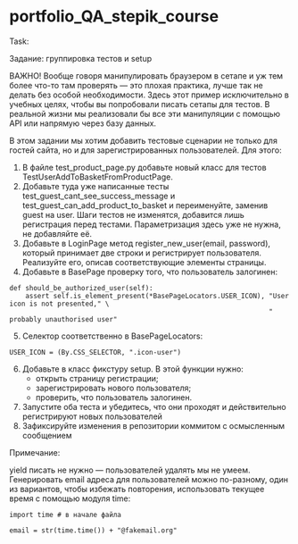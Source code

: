 # portfolio_QA_stepik_course

Task:

Задание: группировка тестов и setup

ВАЖНО! Вообще говоря манипулировать браузером в сетапе и уж тем более что-то там проверять — это плохая практика, 
лучше так не делать без особой необходимости. Здесь этот пример исключительно в учебных целях, чтобы вы попробовали 
писать сетапы для тестов. В реальной жизни мы реализовали бы все эти манипуляции 
с помощью API или напрямую через базу данных.

В этом задании мы хотим добавить тестовые сценарии не только для гостей сайта, 
но и для зарегистрированных пользователей. Для этого:

   1. В файле test_product_page.py добавьте новый класс для тестов TestUserAddToBasketFromProductPage.
   2. Добавьте туда уже написанные тесты test_guest_cant_see_success_message и test_guest_can_add_product_to_basket 
      и переименуйте, заменив guest на user. Шаги тестов не изменятся, добавится лишь регистрация перед тестами. 
      Параметризация здесь уже не нужна, не добавляйте её. 
   3. Добавьте в LoginPage метод register_new_user(email, password), который принимает две строки и регистрирует 
      пользователя. Реализуйте его, описав соответствующие элементы страницы.
   4. Добавьте в BasePage проверку того, что пользователь залогинен:

    def should_be_authorized_user(self):
        assert self.is_element_present(*BasePageLocators.USER_ICON), "User icon is not presented," \
                                                                     " probably unauthorised user"

   5. Селектор соответственно в BasePageLocators:

    USER_ICON = (By.CSS_SELECTOR, ".icon-user")

   6. Добавьте в класс фикстуру setup. В этой функции нужно:
       - открыть страницу регистрации;
       - зарегистрировать нового пользователя;
       - проверить, что пользователь залогинен.
   7. Запустите оба теста и убедитесь, что они проходят и действительно регистрируют новых пользователей
   8. Зафиксируйте изменения в репозитории коммитом с осмысленным сообщением 

Примечание: 

yield писать не нужно — пользователей удалять мы не умеем. Генерировать email адреса для пользователей 
можно по-разному, один из вариантов, чтобы избежать повторения, использовать текущее время с помощью модуля time:

    import time # в начале файла
    
    email = str(time.time()) + "@fakemail.org"